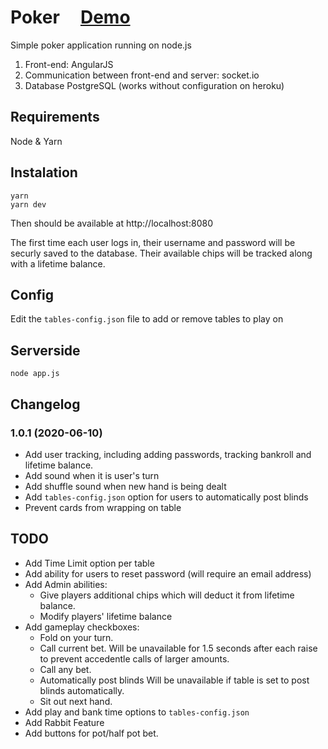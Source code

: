 # Poker &nbsp; &nbsp; [Demo](https://trexpoker.herokuapp.com/)
Simple poker application running on node.js
1. Front-end: AngularJS
2. Communication between front-end and server: socket.io
3. Database PostgreSQL (works without configuration on heroku)
## Requirements
Node & Yarn
## Instalation
    yarn
    yarn dev
Then should be available at http://localhost:8080

The first time each user logs in, their username and password will be securly saved to the database. Their available chips will be tracked along with a lifetime balance.
## Config
Edit the `tables-config.json` file to add or remove tables to play on
## Serverside
    node app.js
## Changelog
### 1.0.1 (2020-06-10)
* Add user tracking, including adding passwords, tracking bankroll and lifetime balance.
* Add sound when it is user's turn
* Add shuffle sound when new hand is being dealt
* Add `tables-config.json` option for users to automatically post blinds
* Prevent cards from wrapping on table
## TODO
* Add Time Limit option per table
* Add ability for users to reset password (will require an email address)
* Add Admin abilities:
  * Give players additional chips which will deduct it from lifetime balance.
  * Modify players' lifetime balance
* Add gameplay checkboxes:
  * Fold on your turn.
  * Call current bet.
Will be unavailable for 1.5 seconds after each raise to prevent accedentle calls of larger amounts.
  * Call any bet.
  * Automatically post blinds
Will be unavailable if table is set to post blinds automatically.
  * Sit out next hand.
 * Add play and bank time options to `tables-config.json`
* Add Rabbit Feature
* Add buttons for pot/half pot bet.